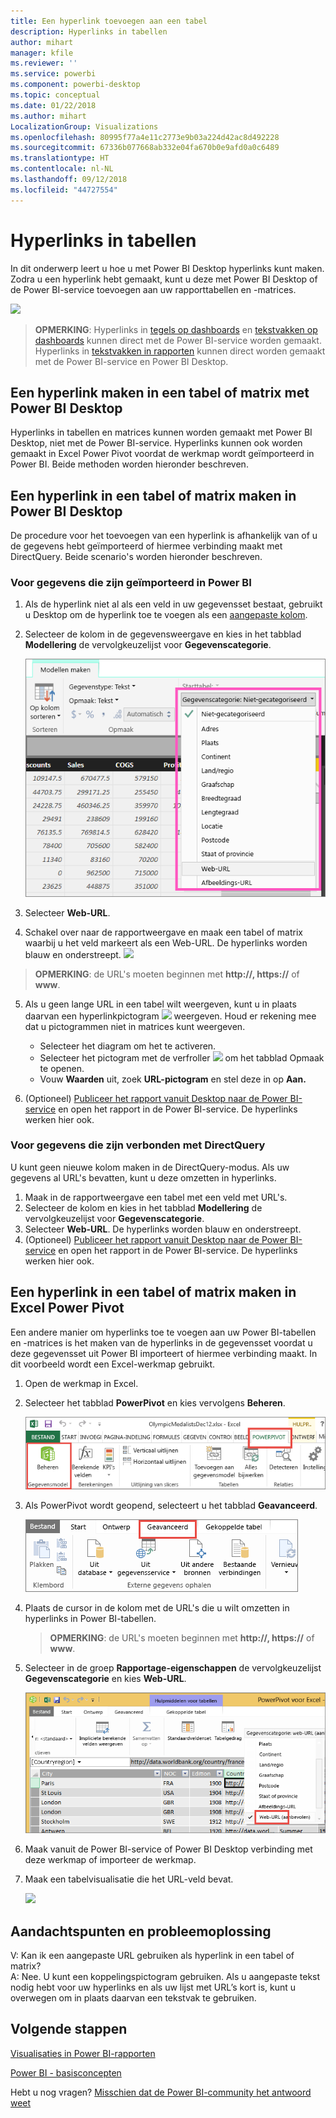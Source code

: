 ```yaml
---
title: Een hyperlink toevoegen aan een tabel
description: Hyperlinks in tabellen
author: mihart
manager: kfile
ms.reviewer: ''
ms.service: powerbi
ms.component: powerbi-desktop
ms.topic: conceptual
ms.date: 01/22/2018
ms.author: mihart
LocalizationGroup: Visualizations
ms.openlocfilehash: 80995f77a4e11c2773e9b03a224d42ac8d492228
ms.sourcegitcommit: 67336b077668ab332e04fa670b0e9afd0a0c6489
ms.translationtype: HT
ms.contentlocale: nl-NL
ms.lasthandoff: 09/12/2018
ms.locfileid: "44727554"
---
```

# <a name="hyperlinks-in-tables"></a>Hyperlinks in tabellen
In dit onderwerp leert u hoe u met Power BI Desktop hyperlinks kunt maken. Zodra u een hyperlink hebt gemaakt, kunt u deze met Power BI Desktop of de Power BI-service toevoegen aan uw rapporttabellen en -matrices. 

![](media/power-bi-hyperlinks-in-tables/hyperlinkedtable.png)

> **OPMERKING**: Hyperlinks in [tegels op dashboards](service-dashboard-edit-tile.md) en [tekstvakken op dashboards](service-dashboard-add-widget.md) kunnen direct met de Power BI-service worden gemaakt. Hyperlinks in [tekstvakken in rapporten](service-add-hyperlink-to-text-box.md) kunnen direct worden gemaakt met de Power BI-service en Power BI Desktop.
> 
> 

## <a name="to-create-a-hyperlink-in-a-table-or-matrix-using-power-bi-desktop"></a>Een hyperlink maken in een tabel of matrix met Power BI Desktop
Hyperlinks in tabellen en matrices kunnen worden gemaakt met Power BI Desktop, niet met de Power BI-service. Hyperlinks kunnen ook worden gemaakt in Excel Power Pivot voordat de werkmap wordt geïmporteerd in Power BI. Beide methoden worden hieronder beschreven.

## <a name="create-a-table-or-matrix-hyperlink-in-power-bi-desktop"></a>Een hyperlink in een tabel of matrix maken in Power BI Desktop
De procedure voor het toevoegen van een hyperlink is afhankelijk van of u de gegevens hebt geïmporteerd of hiermee verbinding maakt met DirectQuery. Beide scenario's worden hieronder beschreven.

### <a name="for-data-imported-into-power-bi"></a>Voor gegevens die zijn geïmporteerd in Power BI
1. Als de hyperlink niet al als een veld in uw gegevensset bestaat, gebruikt u Desktop om de hyperlink toe te voegen als een [aangepaste kolom](desktop-common-query-tasks.md).
2. Selecteer de kolom in de gegevensweergave en kies in het tabblad **Modellering** de vervolgkeuzelijst voor **Gegevenscategorie**.
   
    ![](media/power-bi-hyperlinks-in-tables/pbi_data_category.png)
3. Selecteer **Web-URL**.
4. Schakel over naar de rapportweergave en maak een tabel of matrix waarbij u het veld markeert als een Web-URL. De hyperlinks worden blauw en onderstreept.
    ![](media/power-bi-hyperlinks-in-tables/power-bi-table-with-hyperlinks2.png)
> **OPMERKING**: de URL's moeten beginnen met **http://, https://** of **www**.
> 
>   
5. Als u geen lange URL in een tabel wilt weergeven, kunt u in plaats daarvan een hyperlinkpictogram ![](media/power-bi-hyperlinks-in-tables/power-bi-hyperlink-icon.png) weergeven. Houd er rekening mee dat u pictogrammen niet in matrices kunt weergeven.
   
   * Selecteer het diagram om het te activeren.
   * Selecteer het pictogram met de verfroller ![](media/power-bi-hyperlinks-in-tables/power-bi-paintroller.png) om het tabblad Opmaak te openen.
   * Vouw **Waarden** uit, zoek **URL-pictogram** en stel deze in op **Aan.**
6. (Optioneel) [Publiceer het rapport vanuit Desktop naar de Power BI-service](guided-learning/publishingandsharing.yml?tutorial-step=2) en open het rapport in de Power BI-service. De hyperlinks werken hier ook.

### <a name="for-data-connected-with-directquery"></a>Voor gegevens die zijn verbonden met DirectQuery
U kunt geen nieuwe kolom maken in de DirectQuery-modus.  Als uw gegevens al URL's bevatten, kunt u deze omzetten in hyperlinks.

1. Maak in de rapportweergave een tabel met een veld met URL's.
2. Selecteer de kolom en kies in het tabblad **Modellering** de vervolgkeuzelijst voor **Gegevenscategorie**.
3. Selecteer **Web-URL**. De hyperlinks worden blauw en onderstreept.
4. (Optioneel) [Publiceer het rapport vanuit Desktop naar de Power BI-service](guided-learning/publishingandsharing.yml?tutorial-step=2) en open het rapport in de Power BI-service. De hyperlinks werken hier ook.

## <a name="create-a-table-or-matrix-hyperlink-in-excel-power-pivot"></a>Een hyperlink in een tabel of matrix maken in Excel Power Pivot
Een andere manier om hyperlinks toe te voegen aan uw Power BI-tabellen en -matrices is het maken van de hyperlinks in de gegevensset voordat u deze gegevensset uit Power BI importeert of hiermee verbinding maakt. In dit voorbeeld wordt een Excel-werkmap gebruikt.

1. Open de werkmap in Excel.
2. Selecteer het tabblad **PowerPivot** en kies vervolgens **Beheren**.
   
   ![](media/power-bi-hyperlinks-in-tables/createhyperlinkinpowerpivot2.png)
3. Als PowerPivot wordt geopend, selecteert u het tabblad **Geavanceerd**.
   
   ![](media/power-bi-hyperlinks-in-tables/createhyperlinkinpowerpivot3.png)
4. Plaats de cursor in de kolom met de URL's die u wilt omzetten in hyperlinks in Power BI-tabellen.
   
   > **OPMERKING**: de URL's moeten beginnen met **http://, https://** of **www**.
   > 
   > 
5. Selecteer in de groep **Rapportage-eigenschappen** de vervolgkeuzelijst **Gegevenscategorie** en kies **Web-URL**. 
   
   ![](media/power-bi-hyperlinks-in-tables/createhyperlinksnew.png)
6. Maak vanuit de Power BI-service of Power BI Desktop verbinding met deze werkmap of importeer de werkmap.
7. Maak een tabelvisualisatie die het URL-veld bevat.
   
   ![](media/power-bi-hyperlinks-in-tables/hyperlinksintables.gif)

## <a name="considerations-and-troubleshooting"></a>Aandachtspunten en probleemoplossing
V: Kan ik een aangepaste URL gebruiken als hyperlink in een tabel of matrix?    
A: Nee. U kunt een koppelingspictogram gebruiken. Als u aangepaste tekst nodig hebt voor uw hyperlinks en als uw lijst met URL’s kort is, kunt u overwegen om in plaats daarvan een tekstvak te gebruiken.


## <a name="next-steps"></a>Volgende stappen
[Visualisaties in Power BI-rapporten](visuals/power-bi-report-visualizations.md)

[Power BI - basisconcepten](service-basic-concepts.md)

Hebt u nog vragen? [Misschien dat de Power BI-community het antwoord weet](http://community.powerbi.com/)

